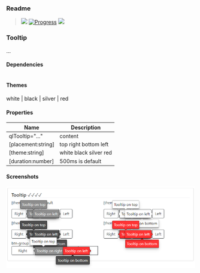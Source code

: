 ### Readme

> [![](https://img.shields.io/badge/Main-projects‌‌‌‌‌‌‌-white)](../projects.md)
> [![Progress](https://img.shields.io/badge/Demo-✔✔✔✔☐‌‌‌‌‌‌‌-blue)](https://krsln.github.io/NgLootBox/Libraries/Tooltip)
> [![](https://img.shields.io/badge/usage‌‌‌‌‌‌‌-orange)](usage.md)

### Tooltip
...

#### Dependencies

```scss
```

#### Themes

white | black | silver | red

#### Properties

Name | Description
 --- | ---  
qlTooltip="..." | content
[placement:string] | top right bottom left
[theme:string] | white black silver red
[duration:number] | 500ms is default

#### Screenshots

![](../../Images/Screenshots/Tooltip_2021-08-12.png "Tooltip")
